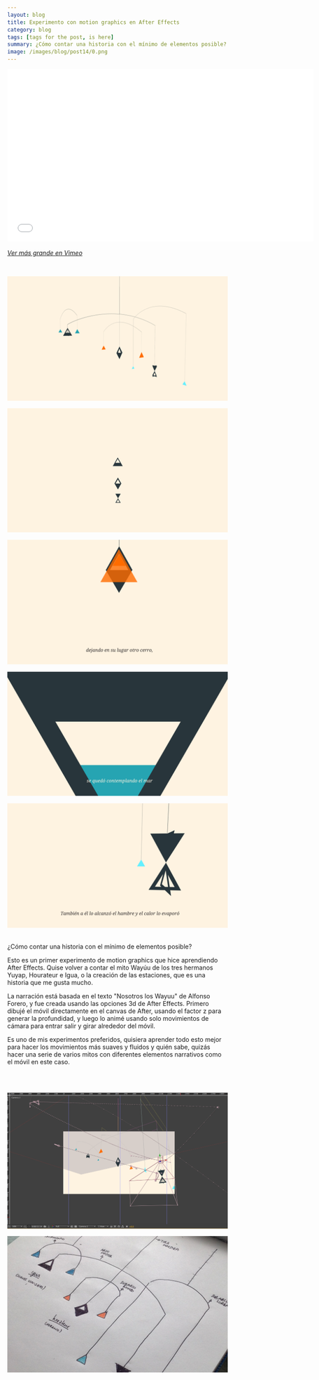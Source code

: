 ```yaml
---
layout: blog
title: Experimento con motion graphics en After Effects
category: blog
tags: [tags for the post, is here]  
summary: ¿Cómo contar una historia con el mínimo de elementos posible?
image: /images/blog/post14/0.png
---
```


<p><iframe frameborder="0" height="394" src="//player.vimeo.com/video/91470546" width="700"></iframe></p>

_[Ver más grande en Vimeo](https://vimeo.com/91470546)_

<br>

![Alt text](/images/blog/post14/1.png)  

![Alt text](/images/blog/post14/2.png)  

![Alt text](/images/blog/post14/3.png)  

![Alt text](/images/blog/post14/4.png)  

![Alt text](/images/blog/post14/5.png)  
<br>
 

¿Cómo contar una historia con el mínimo de elementos posible?

Esto es un primer experimento de motion graphics que hice aprendiendo After Effects. Quise volver a contar el mito Wayúu de los tres hermanos Yuyap, Hourateur e Igua, o la creación de las estaciones, que es una historia que me gusta mucho.

La narración está basada en el texto "Nosotros los Wayuu" de Alfonso Forero, y fue creada usando las opciones 3d de After Effects. Primero dibujé el móvil directamente en el canvas de After, usando el factor z para generar la profundidad, y luego lo animé usando solo movimientos de cámara para entrar salir y girar alrededor del móvil. 

Es uno de mis experimentos preferidos, quisiera aprender todo esto mejor para hacer los movimientos más suaves y fluidos y quién sabe, quizás hacer una serie de varios mitos con diferentes elementos narrativos como el móvil en este caso. 

<br>
<br>


![Alt text](/images/blog/post14/7.png)  

![Alt text](/images/blog/post14/8.png)  










<br><br>
